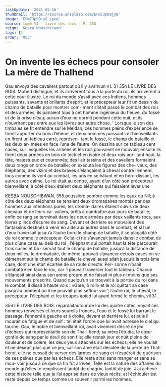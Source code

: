 ```yaml
---
lastUpdate: '2021-05-16'
thumbnail: 'https://source.unsplash.com/EFm7JpD9jy8'
image: 'EFm7JpD9jy8.jpeg'
source: tome VI - livre des rois - P. 353
reign: 'Kesra Nouschirwan'
tags: []
order: '053'
---
```


# On invente les échecs pour consoler La mère de Thalhend

Gau envoya des cavaliers partout où il y avaitvun
v1. 31
35h LE LIVRE DES ROIS.
Mobed distingué, et ils arrivèrent tous à la porte du
roi; ils arrivèrent à cette cour illustre. Le roi du monde s’assit avec ces Indiens, hommes puissants, savants et brillants d’esprit; et le précepteur leur fit
un dessin du champ de bataille pour montrer com- ment s’était passé le combat des rois et des armées;
ils parlaient tous à cet homme ingénieux du fleuve, du fossé et de la prise d’eau; aucun d’eux ne dormit pendant cette nuit, et ils n’ouvrirent pas entre eux
les lèvres sur autre chose. ’
Lorsque le son des timbales se fit entendre sur le
Meîdan, ces hommes pleins d’expérience se firent
apporter du bois d’ébène, et deux hommes puissants
et bienveillants en firent un tableau carré, représen-
tant le fossé, le champ de bataille et les deux ar-
mées en face l’une de l’autre. On dessina sur ce
tableau cent cases, sur lesquelles les armées et les
rois pouvaient se mouvoir; ensuite ils firent deux
armées en bois de teck et en ivoire et deux rois por-
tant haut. la tête, majestueux et couronnés; des l’air
tassins et des cavaliers formaient deux rangs en
ordre de bataille; on exécuta les figures des che-
vaux, des éléphants, des vizirs et des braves s’élançaient à cheval contre l’ennemi, tous comme
ils vont au combat, les uns en se hâtant et en bon- dissant, les autres avec calme. Le roi était au centre, ayant d’un côté son précepteur bienveillant; à côté
d’eux étaient deux éléphants qui faisaient lever une

KESBA NOUSCHIBWAN. 355 poussière sombre comme les eaux du Nil;.à côté des
deux éléphants se tenaient deux dromadaires montés
par des hommes aux intentions pures; les droma- daires étaient suivis de deux chevaux et de leurs ca- valiers, prêts à combattre aux jours de bataille; enfin ce rang se terminait dans les deux armées par deux vaillants rocs, aux lèvres p incs d’écume de
sang. Devant et derrière se mouvaient des fantassins destinés à venir en aide aux autres dans le combat,
et si l’un d’eux traversait jusqu’à l’autre bord le
champ de bataille, il se plaçaità côté du roi comme
le précepteur. Celui-ci ne s’avançait jamais dans le combat de plus d’une case au delà du roi ; l’éléphant
qui portait haut la tête parcourait trois cases et 0b- servait tout le champ de bataille, jusqu’à la distance
de deux milles; le dromadaire, de même, pouvait s’avancer detrois cases en se démenant sur le champ
de bataille; le cheval aussi allait jusqu’à la troisième
case, dont une était écartée de sa route directe. Per- sonne n’osait combattre en face le roc, car il pouvait traverser tout le tableau. Chacun s’élançait ainsi
dans son arène propre et ne faisait ni plus ni moins que ses mouvements prescrits. Quand quelqu’un se trouvait à la portée du roi dans le combat, il disait
à haute voix : «Gare, ô roi!» et le roi quittait sa
case jusqu’au moment où il ne pouvait plus seflou- voir’; l’autre roi, le cheval, le précepteur, l’éléphant
et les troupes àpied lui ayant fermé le chemin, vil 31 .

356 LE LIVRE DES ROIS. regardaitautour de lui des quatre côtes, voyait ses hommes renversés et leurs sourcils froncés, l’eau et
le fossé lui barrant le passage, l’ennemi à gauche et
à droite, devant et derrière lui, et puis il mourait de fatigue et de soif : tel était l’ordre que lui avait adressé le ciel qui tourne.
Gau, le noble et bienveillant roi, avait vivement désiré ce jeu d’échecs qui représentaitle son de Thal-
hend; sa mère l’étudia, le cœur gonflé de sang par
le deuil de son fils; elle restait jour et nuit pleine de douleur et de colère, les deux yeux attachés sur
les échecs; elle ne voulait et ne désirait plus que ce
jeu, car son âme était désolée de la perte de Thal-
hend, elle ne cessait de verser des larmes de sang et n’espérait de guérison de ses peines que par les
échecs. Elle resta ainsi sans manger et sans se mou- voir jusqu’à ce que sa fin fût arrivée. Telle est la
nature des affaires du monde qu’elles te remplissent tantôt de chagrin, tantôt de joie.
J’ai achevé cette histoire telle que je l’ai apprise
dans de vieux récits, et l’échiquier est resté depuis
ce temps comme un souvenir parmi les hommes.
